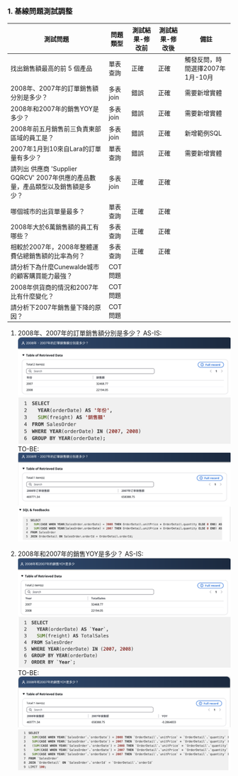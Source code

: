 ### 1. 基線問題測試調整
| 測試問題 | 問題類型 | 測試結果-修改前 | 測試結果-修改後 | 備註  | 
| -------- | -------- | -------- | -------- | -------- | 
| 找出銷售額最高的前 5 個產品 | 單表查詢 | 正確 | 正確 | 觸發反問，時間選擇2007年1月-10月 | 
| 2008年、2007年的訂單銷售額分別是多少？ | 多表join | 錯誤 | 正確 | 需要新增實體 | 
| 2008年和2007年的銷售YOY是多少？ | 多表join | 錯誤 | 正確 | 需要新增實體 | 
| 2008年前五月銷售前三負責東部區域的員工是？ | 多表join | 錯誤 | 正確 | 新增範例SQL | 
| 2007年1月到10來自Lara的訂單量有多少？ | 單表查詢 | 錯誤 | 正確 | 需要新增實體 | 
|  請列出 供應商 'Supplier GQRCV' 2007年供應的產品數量，產品類型以及銷售額是多少？ | 多表join | 正確 | 正確 |  | 
| 哪個城市的出貨單量最多？ | 單表查詢 | 正確 | 正確 |  | 
| 2008年大於6萬銷售額的員工有哪些？ | 多表查詢 | 正確 | 正確 |  | 
| 相較於2007年，2008年整體運費佔總銷售額的比率為何？ | 多表查詢 | 正確 | 正確 |  | 
| 請分析下為什麼Cunewalde城市的顧客購買能力最強？ | COT問題 |  |  |  | 
| 2008年供貨商的情況和2007年比有什麼變化？ | COT問題 |  |  |  | 
| 請分析下2007年銷售量下降的原因？ | COT問題 |  |  |  | 

1. 2008年、2007年的訂單銷售額分別是多少？
AS-IS:
![image](images/a2-1.png)
![image](images/a2-2.png)
TO-BE:
![image](images/n2-1.png)
![image](images/n2-2.png)

2. 2008年和2007年的銷售YOY是多少？
AS-IS:
![image](images/a3-1.png)
![image](images/a3-2.png)
TO-BE:
![image](images/n3-1.png)
![image](images/n3-2.png)


